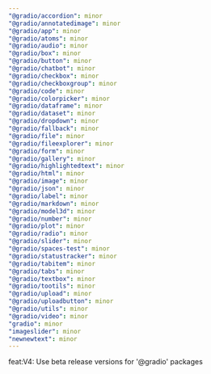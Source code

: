 ```yaml
---
"@gradio/accordion": minor
"@gradio/annotatedimage": minor
"@gradio/app": minor
"@gradio/atoms": minor
"@gradio/audio": minor
"@gradio/box": minor
"@gradio/button": minor
"@gradio/chatbot": minor
"@gradio/checkbox": minor
"@gradio/checkboxgroup": minor
"@gradio/code": minor
"@gradio/colorpicker": minor
"@gradio/dataframe": minor
"@gradio/dataset": minor
"@gradio/dropdown": minor
"@gradio/fallback": minor
"@gradio/file": minor
"@gradio/fileexplorer": minor
"@gradio/form": minor
"@gradio/gallery": minor
"@gradio/highlightedtext": minor
"@gradio/html": minor
"@gradio/image": minor
"@gradio/json": minor
"@gradio/label": minor
"@gradio/markdown": minor
"@gradio/model3d": minor
"@gradio/number": minor
"@gradio/plot": minor
"@gradio/radio": minor
"@gradio/slider": minor
"@gradio/spaces-test": minor
"@gradio/statustracker": minor
"@gradio/tabitem": minor
"@gradio/tabs": minor
"@gradio/textbox": minor
"@gradio/tootils": minor
"@gradio/upload": minor
"@gradio/uploadbutton": minor
"@gradio/utils": minor
"@gradio/video": minor
"gradio": minor
"imageslider": minor
"newnewtext": minor
---
```


feat:V4: Use beta release versions for '@gradio' packages
